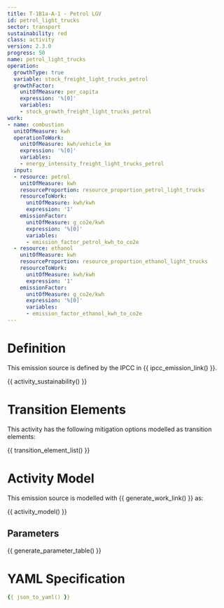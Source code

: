 ```yaml
---
title: T-1B1a-A-1 - Petrol LGV
id: petrol_light_trucks
sector: transport
sustainability: red
class: activity
version: 2.3.0
progress: 50
name: petrol_light_trucks
operation:
  growthType: true
  variable: stock_freight_light_trucks_petrol
  growthFactor:
    unitOfMeasure: per_capita
    expression: '%[0]'
    variables:
    - stock_growth_freight_light_trucks_petrol
work:
- name: combustion
  unitOfMeasure: kwh
  operationToWork:
    unitOfMeasure: kwh/vehicle_km
    expression: '%[0]'
    variables:
    - energy_intensity_freight_light_trucks_petrol
  input:
  - resource: petrol
    unitOfMeasure: kwh
    resourceProportion: resource_proportion_petrol_light_trucks
    resourceToWork:
      unitOfMeasure: kwh/kwh
      expression: '1'
    emissionFactor:
      unitOfMeasure: g_co2e/kwh
      expression: '%[0]'
      variables:
      - emission_factor_petrol_kwh_to_co2e
  - resource: ethanol
    unitOfMeasure: kwh
    resourceProportion: resource_proportion_ethanol_light_trucks
    resourceToWork:
      unitOfMeasure: kwh/kwh
      expression: '1'
    emissionFactor:
      unitOfMeasure: g_co2e/kwh
      expression: '%[0]'
      variables:
      - emission_factor_ethanol_kwh_to_co2e
---
```

# Definition
This emission source is defined by the IPCC in {{ ipcc_emission_link() }}.


{{ activity_sustainability() }}

# Transition Elements

This activity has the following mitigation options modelled as transition elements:

{{ transition_element_list() }}

# Activity Model
This emission source is modelled with {{ generate_work_link() }} as:

{{ activity_model() }}

## Parameters

{{ generate_parameter_table() }}

# YAML Specification

```yaml
{{ json_to_yaml() }}
```